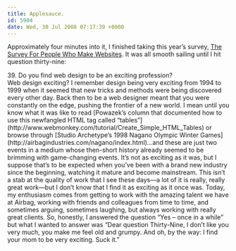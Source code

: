 ```yaml
---
title: Applesauce.
id: 5904
date: Wed, 30 Jul 2008 07:17:39 +0000
---
```


Approximately four minutes into it, I finished taking this year’s survey, [The Survey For People Who Make Websites](http://www.alistapart.com/articles/survey2008). It was all smooth sailing until I hit question thirty-nine:

<div class="quote">39. Do you find web design to be an exciting profession?</div>Web design exciting? I remember design being very exciting from 1994 to 1999 when it seemed that new tricks and methods were being discovered every other day. Back then to be a web designer meant that you were constantly on the edge, pushing the frontier of a new world. I mean until you know what it was like to read [Powazek’s column that documented how to use this newfangled <span class="caps">HTML</span> tag called “tables”](http://www.webmonkey.com/tutorial/Create_Simple_HTML_Tables) or browse through [Studio Archetype’s 1998 Nagano Olympic Winter Games](http://airbagindustries.com/nagano/index.html)…and these are just two events in a medium whose then-short history already seemed to be brimming with game-changing events.  
 It’s not as exciting as it was, but I suppose that’s to be expected when you’ve been with a brand new industry since the beginning, watching it mature and become mainstream. This isn’t a stab at the quality of work that I see these days—a lot of it is really, really great work—but I don’t know that I find it as exciting as it once was.  
 Today, my enthusiasm comes from getting to work with the amazing talent we have at Airbag, working with friends and colleagues from time to time, and sometimes arguing, sometimes laughing, but always working with really great clients.  
 So, honestly, I answered the question “Yes – once in a while” but what I wanted to answer was “Dear question Thirty-Nine, I don’t like you very much, you make me feel old and grumpy. And oh, by the way: I find your mom to be very exciting. Suck it.”


